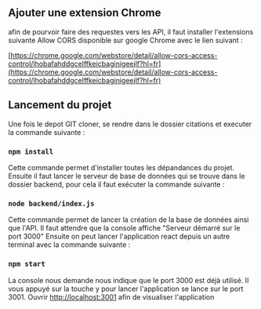 ## Ajouter une extension Chrome

afin de pourvoir faire des requestes vers les API, il faut installer l'extensions suivante Allow CORS disponible sur google Chrome avec le lien suivant : 

[https://chrome.google.com/webstore/detail/allow-cors-access-control/lhobafahddgcelffkeicbaginigeejlf?hl=fr](https://chrome.google.com/webstore/detail/allow-cors-access-control/lhobafahddgcelffkeicbaginigeejlf?hl=fr)

## Lancement du projet

Une fois le depot GIT cloner, se rendre dans le dossier citations et executer la commande suivante : 

### `npm install`

Cette commande permet d'installer toutes les dépandances du projet. 
Ensuite il faut lancer le serveur de base de données qui se trouve dans le dossier backend, pour cela il faut exécuter la commande suivante : 

### `node backend/index.js`

Cette commande permet de lancer la création de la base de données ainsi que l'API. 
Il faut attendre que la console affiche "Serveur démarré sur le port 3000"
Ensuite on peut lancer l'application react depuis un autre terminal avec la commande suivante : 

### `npm start`

La console nous demande nous indique que le port 3000 est déjà utilisé. Il vous appuyé sur la touche y pour lancer l'application se lance sur le port 3001. 
Ouvrir [http://localhost:3001](http://localhost:3001) afin de visualiser l'application
